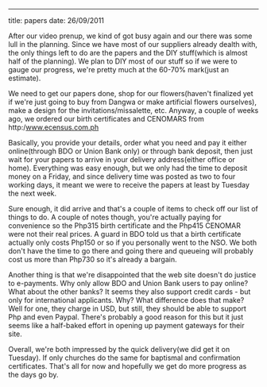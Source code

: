 ---
title: papers
date: 26/09/2011

After our video prenup, we kind of got busy again and our there was some lull in the planning. Since we have most of our suppliers already dealth with, the only things left to do are the papers and the DIY stuff(which is almost half of the planning). We plan to DIY most of our stuff so if we were to gauge our progress, we're pretty much at the 60-70% mark(just an estimate).

We need to get our papers done, shop for our flowers(haven't finalized yet if we're just going to buy from Dangwa or make artificial flowers ourselves), make a design for the invitations/missalette, etc. Anyway, a couple of weeks ago, we ordered our birth certificates and CENOMARS from http:/www.ecensus.com.ph

Basically, you provide your details, order what you need and pay it either online(through BDO or Union Bank only) or through bank deposit, then just wait for your papers to arrive in your delivery address(either office or home). Everything was easy enough, but we only had the time to deposit money on a Friday, and since delivery time was posted as two to four working days, it meant we were to receive the papers at least by Tuesday the next week.

Sure enough, it did arrive and that's a couple of items to check off our list of things to do. A couple of notes though, you're actually paying for convenience so the Php315 birth certificate and the Php415 CENOMAR were not their real prices. A guard in BDO told us that a birth certificate actually only costs Php150 or so if you personally went to the NSO. We both don't have the time to go there and going there and queueing will probably cost us more than Php730 so it's already a bargain.

Another thing is that we're disappointed that the web site doesn't do justice to e-payments. Why only allow BDO and Union Bank users to pay online? What about the other banks? It seems they also support credit cards - but only for international applicants. Why? What difference does that make? Well for one, they charge in USD, but still, they should be able to support Php and even Paypal. There's probably a good reason for this but it just seems like a half-baked effort in opening up payment gateways for their site.

Overall, we're both impressed by the quick delivery(we did get it on Tuesday). If only churches do the same for baptismal and confirmation certificates. That's all for now and hopefully we get do more progress as the days go by.

